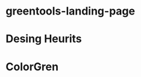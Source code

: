 # greentools-landing-page
# Desing Heurits 
# ColorGren
     
        
      
      
      
       
